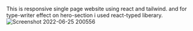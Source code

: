 This is responsive single page website using react and tailwind.
and for type-writer effect on hero-section i used react-typed liberary.![Screenshot 2022-06-25 200556](https://user-images.githubusercontent.com/106136671/175778384-59071aea-dc52-46ad-9ccb-497ae8cba9a6.png)
